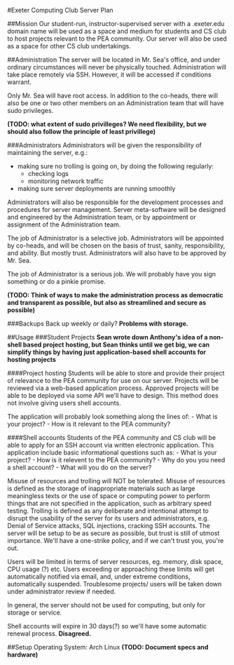 #Exeter Computing Club Server Plan

##Mission
Our student-run, instructor-supervised server with a .exeter.edu domain name will be used as a space and medium for students and CS club to host projects relevant to the PEA community. Our server will also be used as a space for other CS club undertakings.

##Administration
The server will be located in Mr. Sea's office, and under ordinary circumstances will never be physically touched. Administration will take place remotely via SSH. However, it will be accessed if conditions warrant.

Only Mr. Sea will have root access. In addition to the co-heads, there will also be one or two other members on an Administration team that will have sudo privileges. 

__(TODO: what extent of sudo privilleges? We need flexibility, but we should also follow the principle of least privillege)__

###Administrators
Administrators will be given the responsibility of maintaining the server, e.g.:
- making sure no trolling is going on, by doing the following regularly:
	- checking logs
	- monitoring network traffic
- making sure server deployments are running smoothly

Administrators will also be responsible for the development processes and procedures for server management. Server meta-software will be designed and engineered by the Administration team, or by appointment or assignment of the Administration team.

The job of Administrator is a selective job. Administrators will be appointed by co-heads, and will be chosen on the basis of trust, sanity, responsibility, and ability. But mostly trust. Administrators will also have to be approved by Mr. Sea.

The job of Administrator is a serious job. We will probably have you sign something or do a pinkie promise.

__(TODO: Think of ways to make the administration process as democratic and transparent as possible, but also as streamlined and secure as possible)__

###Backups
Back up weekly or daily?
__Problems with storage.__

##Usage
###Student Projects
__Sean wrote down Anthony's idea of a non-shell based project hosting, but Sean thinks until we get big, we can simplify things by having just application-based shell accounts for hosting projects__

####Project hosting
Students will be able to store and provide their project of relevance to the PEA community for use on our server.
Projects will be reviewed via a web-based application process. Approved projects will be able to be deployed via some API we'll have to design. This method does not involve giving users shell accounts.

The application will probably look something along the lines of:
	- What is your project?
	- How is it relevant to the PEA community?
	
####Shell accounts
Students of the PEA community and CS club will be able to apply for an SSH account via written electronic application. This application include basic informational questions such as:
	- What is your project?
	- How is it relevent to the PEA community?
	- Why do you you need a shell account?
	- What will you do on the server?

Misuse of resources and trolling will NOT be tolerated. Misuse of resources is defined as the storage of inappropriate materials such as large meaningless texts or the use of space or computing power to perform things that are not specified in the application, such as arbitrary speed testing. Trolling is defined as any deliberate and intentional attempt to disrupt the usability of the server for its users and administrators, e.g. Denial of Service attacks, SQL injections, cracking SSH accounts.
The server will be setup to be as secure as possible, but trust is still of utmost importance. We'll have a one-strike policy, and if we can't trust you, you're out.

Users will be limited in terms of server resources, eg. memory, disk space, CPU usage (?) etc. Users exceeding or approaching these limits will get automatically notified via email, and, under extreme conditions, automatically suspended. Troublesome projects/ users will be taken down under administrator review if needed.

In general, the server should not be used for computing, but only for storage or service.

Shell accounts will expire in 30 days(?) so we'll have some automatic renewal process.
__Disagreed.__

##Setup
Operating System: Arch Linux
__(TODO: Document specs and hardware)__


